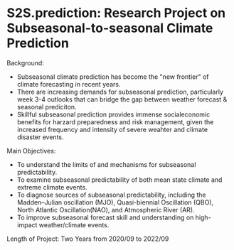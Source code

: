 # S2S.prediction: Research Project on Subseasonal-to-seasonal Climate Prediction

Background: 
- Subseasonal climate prediction has become the "new frontier" of climate forecasting in recent years.
- There are increasing demands for subseasonal prediction, particularly week 3-4 outlooks that can bridge the gap between weather forecast & seasonal prediciton. 
- Skillful subseasonal prediction provides immense socialeconomic benefits for harzard preparedness and risk management, given the increased frequency and 	intensity of severe weahter and climate disaster events. 

Main Objectives: 
- To understand the limits of and mechanisms for subseasonal predictability.
- To examine subseasonal predictability of both mean state climate and extreme climate events. 
- To diagnose sources of subseasonal predictability, including the Madden–Julian oscillation (MJO), Quasi-biennial Oscillation (QBO), North Atlantic Oscillation(NAO), and Atmospheric River (AR). 
- To improve subseasonal forecast skill and understanding on high-impact weather/climate events.  

Length of Project: Two Years from 2020/09 to 2022/09
